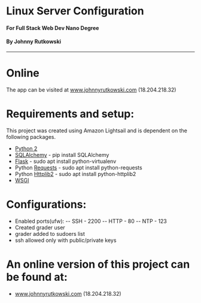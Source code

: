 # Linux Server Configuration
#### For Full Stack Web Dev Nano Degree
#### By Johnny Rutkowski  
---
# Online
The app can be visited at www.johnnyrutkowski.com (18.204.218.32)

# Requirements and setup:
This project was created using Amazon Lightsail and is dependent on the following packages.
- [Python 2](https://www.python.org/)
- [SQLAlchemy](https://www.sqlalchemy.org/) - pip install SQLAlchemy
- [Flask](http://flask.pocoo.org/) - sudo apt install python-virtualenv
- Python [Requests](http://docs.python-requests.org/en/v1.0.0/community/out-there/) - sudo apt install python-requests
- Python [Httplib2](https://pypi.org/project/httplib2/) - sudo apt install python-httplib2
- [WSGI](https://www.fullstackpython.com/wsgi-servers.html)
 

# Configurations:
- Enabled ports(ufw):
-- SSH - 2200
-- HTTP - 80
-- NTP - 123
- Created grader user
- grader added to sudoers list
- ssh allowed only with public/private keys

# An online version of this project can be found at:
- www.johnnyrutkowski.com (18.204.218.32)
